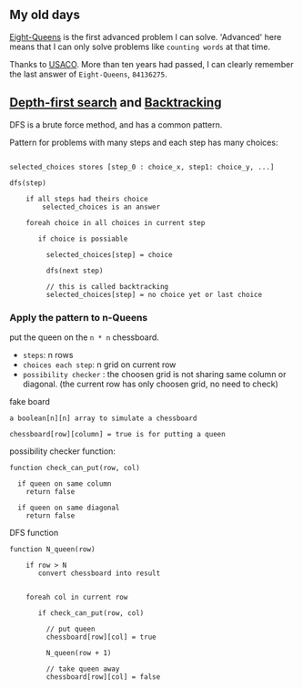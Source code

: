## My old days 

[Eight-Queens](http://en.wikipedia.org/wiki/Eight_queens_puzzle) is the first advanced problem I can solve. 'Advanced' here means that I can only solve problems like `counting words` at that time. 

Thanks to [USACO](http://cerberus.delos.com:791/usacogate). More than ten years had passed, I can clearly remember the last answer of `Eight-Queens`, `84136275`.


## [Depth-first search](http://en.wikipedia.org/wiki/Depth-first_search) and [Backtracking](http://en.wikipedia.org/wiki/Backtracking)

DFS is a brute force method, and has a common pattern. 

Pattern for problems with many steps and each step has many choices:


```

selected_choices stores [step_0 : choice_x, step1: choice_y, ...]

dfs(step)

    if all steps had theirs choice
        selected_choices is an answer

    foreah choice in all choices in current step
       
       if choice is possiable
       
         selected_choices[step] = choice
         
         dfs(next step)
  
         // this is called backtracking
         selected_choices[step] = no choice yet or last choice

```

### Apply the pattern to n-Queens

put the queen on the `n * n` chessboard.

 * `steps`: n rows
 * `choices each step`: n grid on current row
 * `possibility checker` : the choosen grid is not sharing same column or diagonal. (the current row has only choosen grid, no need to check)


fake board

```
a boolean[n][n] array to simulate a chessboard

chessboard[row][column] = true is for putting a queen
```


possibility checker function:


```
function check_can_put(row, col)
  
  if queen on same column
    return false
    
  if queen on same diagonal
    return false

```

DFS function

```
function N_queen(row)

    if row > N
       convert chessboard into result
    

    foreah col in current row
       
       if check_can_put(row, col)
       
         // put queen
         chessboard[row][col] = true
         
         N_queen(row + 1)
  
         // take queen away
         chessboard[row][col] = false

```


